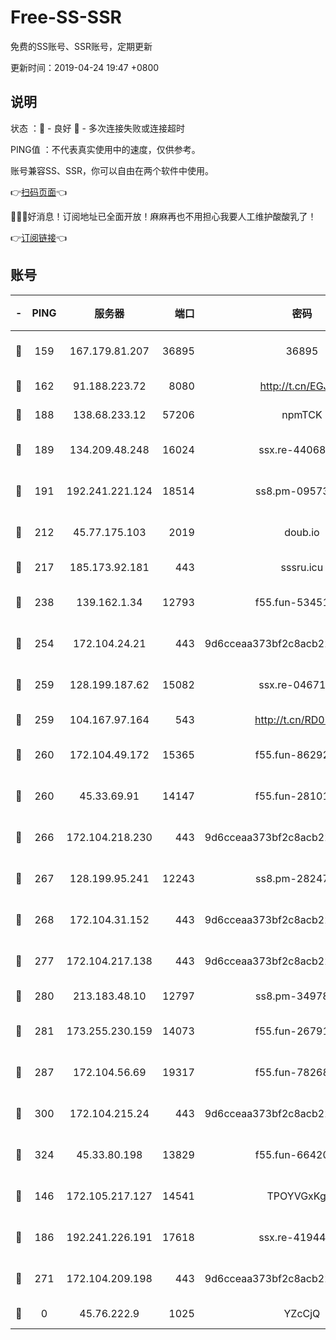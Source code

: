 # Free-SS-SSR

免费的SS账号、SSR账号，定期更新

更新时间：2019-04-24 19:47 +0800

## 说明

状态     ：🙂 - 良好 🙁 - 多次连接失败或连接超时

PING值   ：不代表真实使用中的速度，仅供参考。

账号兼容SS、SSR，你可以自由在两个软件中使用。

👉[扫码页面](https://liesauer.github.io/Free-SS-SSR/)👈

🎉🎉🎉好消息！订阅地址已全面开放！麻麻再也不用担心我要人工维护酸酸乳了！

👉[订阅链接](https://www.liesauer.net/yogurt/subscribe?ACCESS_TOKEN=DAYxR3mMaZAsaqUb)👈

## 账号

|-|PING|服务器|端口|密码|加密方式|区域|
|:----:|:----:|:-----:|-----:|:----:|:----:|:----:|
|🙂|159|167.179.81.207|36895|36895|aes-256-cfb|JP|
|🙂|162|91.188.223.72|8080|http://t.cn/EGJIyrl|rc4-md5|RU|
|🙂|188|138.68.233.12|57206|npmTCK|rc4-md5|US|
|🙂|189|134.209.48.248|16024|ssx.re-44068408|aes-256-cfb|US|
|🙂|191|192.241.221.124|18514|ss8.pm-09573145|aes-256-cfb|US|
|🙂|212|45.77.175.103|2019|doub.io|aes-128-ctr|SG|
|🙂|217|185.173.92.181|443|sssru.icu|rc4-md5|RU|
|🙂|238|139.162.1.34|12793|f55.fun-53451447|aes-256-cfb|SG|
|🙂|254|172.104.24.21|443|9d6cceaa373bf2c8acb22e60b6a58be6|aes-256-cfb|US|
|🙂|259|128.199.187.62|15082|ssx.re-04671645|aes-256-cfb|SG|
|🙂|259|104.167.97.164|543|http://t.cn/RD0D7sx|rc4-md5|CA|
|🙂|260|172.104.49.172|15365|f55.fun-86292044|aes-256-cfb|SG|
|🙂|260|45.33.69.91|14147|f55.fun-28101768|aes-256-cfb|US|
|🙂|266|172.104.218.230|443|9d6cceaa373bf2c8acb22e60b6a58be6|aes-256-cfb|US|
|🙂|267|128.199.95.241|12243|ss8.pm-28247465|aes-256-cfb|SG|
|🙂|268|172.104.31.152|443|9d6cceaa373bf2c8acb22e60b6a58be6|aes-256-cfb|US|
|🙂|277|172.104.217.138|443|9d6cceaa373bf2c8acb22e60b6a58be6|aes-256-cfb|US|
|🙂|280|213.183.48.10|12797|ss8.pm-34978760|rc4-md5|RU|
|🙂|281|173.255.230.159|14073|f55.fun-26791900|aes-256-cfb|US|
|🙂|287|172.104.56.69|19317|f55.fun-78268660|aes-256-cfb|SG|
|🙂|300|172.104.215.24|443|9d6cceaa373bf2c8acb22e60b6a58be6|aes-256-cfb|US|
|🙂|324|45.33.80.198|13829|f55.fun-66420487|aes-256-cfb|US|
|🙂|146|172.105.217.127|14541|TPOYVGxKglpi|aes-256-cfb|JP|
|🙂|186|192.241.226.191|17618|ssx.re-41944393|aes-256-cfb|US|
|🙂|271|172.104.209.198|443|9d6cceaa373bf2c8acb22e60b6a58be6|aes-256-cfb|US|
|🙁|0|45.76.222.9|1025|YZcCjQ|rc4-md5|JP|
